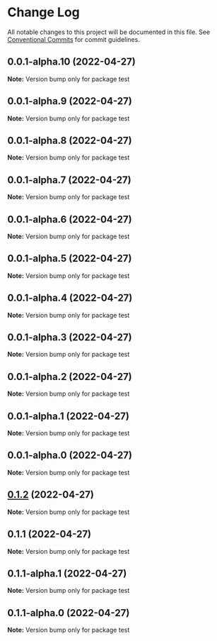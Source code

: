 # Change Log

All notable changes to this project will be documented in this file.
See [Conventional Commits](https://conventionalcommits.org) for commit guidelines.

## 0.0.1-alpha.10 (2022-04-27)

**Note:** Version bump only for package test

## 0.0.1-alpha.9 (2022-04-27)

**Note:** Version bump only for package test

## 0.0.1-alpha.8 (2022-04-27)

**Note:** Version bump only for package test

## 0.0.1-alpha.7 (2022-04-27)

**Note:** Version bump only for package test

## 0.0.1-alpha.6 (2022-04-27)

**Note:** Version bump only for package test

## 0.0.1-alpha.5 (2022-04-27)

**Note:** Version bump only for package test

## 0.0.1-alpha.4 (2022-04-27)

**Note:** Version bump only for package test

## 0.0.1-alpha.3 (2022-04-27)

**Note:** Version bump only for package test

## 0.0.1-alpha.2 (2022-04-27)

**Note:** Version bump only for package test

## 0.0.1-alpha.1 (2022-04-27)

**Note:** Version bump only for package test

## 0.0.1-alpha.0 (2022-04-27)

**Note:** Version bump only for package test

## [0.1.2](https://github.com/luigiminardim/next-endpoint/compare/v0.1.1...v0.1.2) (2022-04-27)

**Note:** Version bump only for package test

## 0.1.1 (2022-04-27)

**Note:** Version bump only for package test

## 0.1.1-alpha.1 (2022-04-27)

**Note:** Version bump only for package test

## 0.1.1-alpha.0 (2022-04-27)

**Note:** Version bump only for package test
